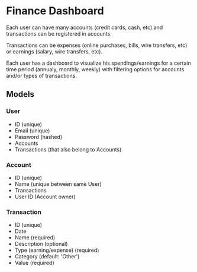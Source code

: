 # Finance Dashboard

Each user can have many accounts (credit cards, cash, etc) and
transactions can be registered in accounts.

Transactions can be expenses (online purchases, bills, wire transfers, etc)
or earnings (salary, wire transfers, etc).

Each user has a dashboard to visualize his spendings/earnings for a
certain time period (annualy, monthly, weekly) with filtering options
for accounts and/or types of transactions.



## Models

### User
  - ID (unique)
  - Email (unique)
  - Password (hashed)
  - Accounts
  - Transactions (that also belong to Accounts)

### Account
  - ID (unique)
  - Name (unique between same User)
  - Transactions
  - User ID (Account owner)

### Transaction
  - ID (unique)
  - Date
  - Name (required)
  - Description (optional)
  - Type (earning/expense) (required)
  - Category (default: 'Other')
  - Value (required)